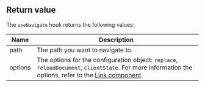 ## Return value

The `useNavigate` hook returns the following values:

| Name    | Description                                                                                                                                                                                     |
| ------- | ----------------------------------------------------------------------------------------------------------------------------------------------------------------------------------------------- |
| path    | The path you want to navigate to.                                                                                                                                                               |
| options | The options for the configuration object: `replace`, `reloadDocument`, `clientState`. For more information the options, refer to the [Link component](/api/hydrogen/components/framework/link). |
